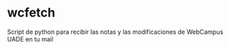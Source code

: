 wcfetch
==

Script de python para recibir las notas y las modificaciones de WebCampus UADE en tu mail
